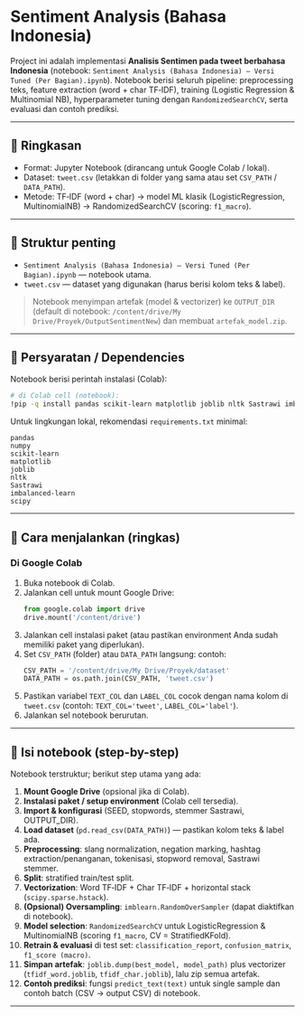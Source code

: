 # Sentiment Analysis (Bahasa Indonesia)

Project ini adalah implementasi **Analisis Sentimen pada tweet berbahasa Indonesia** (notebook: `Sentiment Analysis (Bahasa Indonesia) — Versi Tuned (Per Bagian).ipynb`). Notebook berisi seluruh pipeline: preprocessing teks, feature extraction (word + char TF‑IDF), training (Logistic Regression & Multinomial NB), hyperparameter tuning dengan `RandomizedSearchCV`, serta evaluasi dan contoh prediksi.

---

## 🎯 Ringkasan
- Format: Jupyter Notebook (dirancang untuk Google Colab / lokal).  
- Dataset: `tweet.csv` (letakkan di folder yang sama atau set `CSV_PATH` / `DATA_PATH`).  
- Metode: TF‑IDF (word + char) → model ML klasik (LogisticRegression, MultinomialNB) → RandomizedSearchCV (scoring: `f1_macro`).

---

## 📁 Struktur penting
- `Sentiment Analysis (Bahasa Indonesia) — Versi Tuned (Per Bagian).ipynb` — notebook utama.  
- `tweet.csv` — dataset yang digunakan (harus berisi kolom teks & label).  

> Notebook menyimpan artefak (model & vectorizer) ke `OUTPUT_DIR` (default di notebook: `/content/drive/My Drive/Proyek/OutputSentimentNew`) dan membuat `artefak_model.zip`.

---

## 🔧 Persyaratan / Dependencies
Notebook berisi perintah instalasi (Colab):

```bash
# di Colab cell (notebook):
!pip -q install pandas scikit-learn matplotlib joblib nltk Sastrawi imbalanced-learn
```

Untuk lingkungan lokal, rekomendasi `requirements.txt` minimal:

```
pandas
numpy
scikit-learn
matplotlib
joblib
nltk
Sastrawi
imbalanced-learn
scipy
```

---

## 🚀 Cara menjalankan (ringkas)
### Di Google Colab
1. Buka notebook di Colab.  
2. Jalankan cell untuk mount Google Drive:
   ```python
   from google.colab import drive
   drive.mount('/content/drive')
   ```
3. Jalankan cell instalasi paket (atau pastikan environment Anda sudah memiliki paket yang diperlukan).  
4. Set `CSV_PATH` (folder) atau `DATA_PATH` langsung: contoh:
   ```python
   CSV_PATH = '/content/drive/My Drive/Proyek/dataset'
   DATA_PATH = os.path.join(CSV_PATH, 'tweet.csv')
   ```
5. Pastikan variabel `TEXT_COL` dan `LABEL_COL` cocok dengan nama kolom di `tweet.csv` (contoh: `TEXT_COL='tweet'`, `LABEL_COL='label'`).  
6. Jalankan sel notebook berurutan.


---

## 🔎 Isi notebook (step-by-step)
Notebook terstruktur; berikut step utama yang ada:
1. **Mount Google Drive** (opsional jika di Colab).  
2. **Instalasi paket / setup environment** (Colab cell tersedia).  
3. **Import & konfigurasi** (SEED, stopwords, stemmer Sastrawi, OUTPUT_DIR).  
4. **Load dataset** (`pd.read_csv(DATA_PATH)`) — pastikan kolom teks & label ada.  
5. **Preprocessing**: slang normalization, negation marking, hashtag extraction/penanganan, tokenisasi, stopword removal, Sastrawi stemmer.  
6. **Split**: stratified train/test split.  
7. **Vectorization**: Word TF‑IDF + Char TF‑IDF + horizontal stack (`scipy.sparse.hstack`).  
8. **(Opsional) Oversampling**: `imblearn.RandomOverSampler` (dapat diaktifkan di notebook).  
9. **Model selection**: `RandomizedSearchCV` untuk LogisticRegression & MultinomialNB (scoring `f1_macro`, CV = StratifiedKFold).  
10. **Retrain & evaluasi** di test set: `classification_report`, `confusion_matrix`, `f1_score (macro)`.  
11. **Simpan artefak**: `joblib.dump(best_model, model_path)` plus vectorizer (`tfidf_word.joblib`, `tfidf_char.joblib`), lalu zip semua artefak.  
12. **Contoh prediksi**: fungsi `predict_text(text)` untuk single sample dan contoh batch (CSV -> output CSV) di notebook.

---

